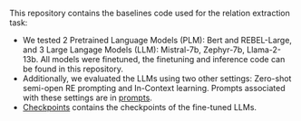 This repository contains the baselines code used for the relation extraction task: 
* We tested 2 Pretrained Language Models (PLM): Bert and REBEL-Large, and 3 Large Langage Models (LLM): Mistral-7b, Zephyr-7b, Llama-2-13b. All models were finetuned, the finetuning and inference code can be found in this repository.
* Additionally, we evaluated the LLMs using two other settings: Zero-shot semi-open RE prompting and In-Context learning. Prompts associated with these settings are in [prompts](prompts.txt).
* [Checkpoints](Code/RE-Baselines/Checkpoints) contains the checkpoints of the fine-tuned LLMs.
